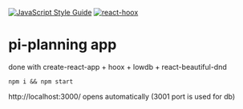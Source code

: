 [![JavaScript Style Guide](https://img.shields.io/badge/code_style-standard-brightgreen.svg)](https://standardjs.com) [![react-hoox](https://img.shields.io/badge/react--hoox-enlightened-orange)](https://www.npmjs.com/package/react-hoox)

# pi-planning app
done with create-react-app + hoox + lowdb + react-beautiful-dnd

`npm i && npm start` 

http://localhost:3000/ opens automatically
(3001 port is used for db)
